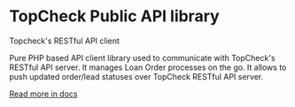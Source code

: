 TopCheck Public API library
===========================

Topcheck's RESTful API client

Pure PHP based API client library used to communicate with TopCheck's RESTful API server. It manages Loan Order processes on the go.
It allows to push updated order/lead statuses over TopCheck RESTful API server.

[Read more in docs](https://github.com/capelinventures/topcheck-api/docs/classes/Topcheck.ApiClient.ApiClient.html)

